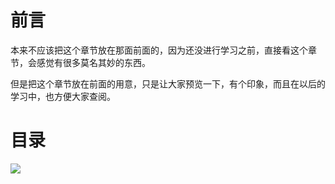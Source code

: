# 前言 #

本来不应该把这个章节放在那面前面的，因为还没进行学习之前，直接看这个章节，会感觉有很多莫名其妙的东西。

但是把这个章节放在前面的用意，只是让大家预览一下，有个印象，而且在以后的学习中，也方便大家查阅。

# 目录 #

![](http://twowaterimage.oss-cn-beijing.aliyuncs.com/2019-07-20-python%E4%BB%A3%E7%A0%81%E8%A7%84%E8%8C%83.png)

